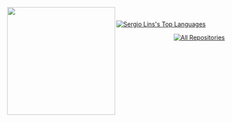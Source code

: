<div>
<img align='left' src="https://data.whicdn.com/images/237176020/original.gif" width="250">
  
<br />

<p align="left"><a href="https://github.com/sergiolinss/github-readme-stats"><img alt="Sergio Lins's Top Languages" src="https://github-readme-stats.vercel.app/api/top-langs/?username=sergiolinss&langs_count=8&count_private=true&layout=compact&theme=react&hide_border=true&bg_color=0D1117" /></a>

<p align="right"><a href="https://github.com/sergiolins?tab=repositories"><img alt="All Repositories" title="All Repositories" src="https://custom-icon-badges.herokuapp.com/badge/-All%20Repos-2962FF?style=for-the-badge&logoColor=white&logo=repo"/></a>
</p>
</div>

